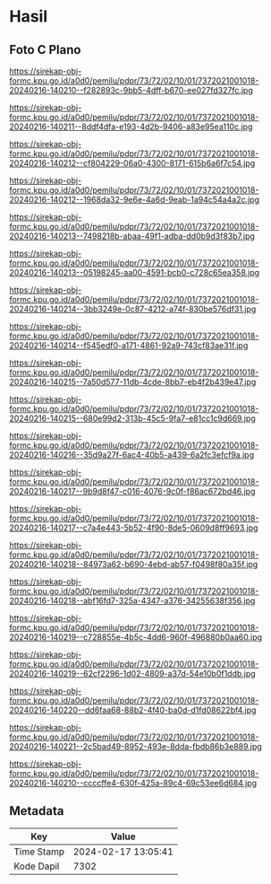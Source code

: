 # Hasil

## Foto C Plano

https://sirekap-obj-formc.kpu.go.id/a0d0/pemilu/pdpr/73/72/02/10/01/7372021001018-20240216-140210--f282893c-9bb5-4dff-b670-ee027fd327fc.jpg

https://sirekap-obj-formc.kpu.go.id/a0d0/pemilu/pdpr/73/72/02/10/01/7372021001018-20240216-140211--8ddf4dfa-e193-4d2b-9406-a83e95ea110c.jpg

https://sirekap-obj-formc.kpu.go.id/a0d0/pemilu/pdpr/73/72/02/10/01/7372021001018-20240216-140212--cf804229-06a0-4300-8171-615b6a6f7c54.jpg

https://sirekap-obj-formc.kpu.go.id/a0d0/pemilu/pdpr/73/72/02/10/01/7372021001018-20240216-140212--1968da32-9e6e-4a6d-9eab-1a94c54a4a2c.jpg

https://sirekap-obj-formc.kpu.go.id/a0d0/pemilu/pdpr/73/72/02/10/01/7372021001018-20240216-140213--7498218b-abaa-49f1-adba-dd0b9d3f83b7.jpg

https://sirekap-obj-formc.kpu.go.id/a0d0/pemilu/pdpr/73/72/02/10/01/7372021001018-20240216-140213--05198245-aa00-4591-bcb0-c728c65ea358.jpg

https://sirekap-obj-formc.kpu.go.id/a0d0/pemilu/pdpr/73/72/02/10/01/7372021001018-20240216-140214--3bb3249e-0c87-4212-a74f-830be576df31.jpg

https://sirekap-obj-formc.kpu.go.id/a0d0/pemilu/pdpr/73/72/02/10/01/7372021001018-20240216-140214--f545edf0-a171-4861-92a9-743cf83ae31f.jpg

https://sirekap-obj-formc.kpu.go.id/a0d0/pemilu/pdpr/73/72/02/10/01/7372021001018-20240216-140215--7a50d577-11db-4cde-8bb7-eb4f2b439e47.jpg

https://sirekap-obj-formc.kpu.go.id/a0d0/pemilu/pdpr/73/72/02/10/01/7372021001018-20240216-140215--680e99d2-313b-45c5-9fa7-e81cc1c9d669.jpg

https://sirekap-obj-formc.kpu.go.id/a0d0/pemilu/pdpr/73/72/02/10/01/7372021001018-20240216-140216--35d9a27f-6ac4-40b5-a439-6a2fc3efcf9a.jpg

https://sirekap-obj-formc.kpu.go.id/a0d0/pemilu/pdpr/73/72/02/10/01/7372021001018-20240216-140217--9b9d8f47-c016-4076-9c0f-f86ac672bd46.jpg

https://sirekap-obj-formc.kpu.go.id/a0d0/pemilu/pdpr/73/72/02/10/01/7372021001018-20240216-140217--c7a4e443-5b52-4f90-8de5-0609d8ff9693.jpg

https://sirekap-obj-formc.kpu.go.id/a0d0/pemilu/pdpr/73/72/02/10/01/7372021001018-20240216-140218--84973a62-b690-4ebd-ab57-f0498f80a35f.jpg

https://sirekap-obj-formc.kpu.go.id/a0d0/pemilu/pdpr/73/72/02/10/01/7372021001018-20240216-140218--abf16fd7-325a-4347-a376-34255638f356.jpg

https://sirekap-obj-formc.kpu.go.id/a0d0/pemilu/pdpr/73/72/02/10/01/7372021001018-20240216-140219--c728855e-4b5c-4dd6-960f-496880b0aa60.jpg

https://sirekap-obj-formc.kpu.go.id/a0d0/pemilu/pdpr/73/72/02/10/01/7372021001018-20240216-140219--62cf2296-1d02-4809-a37d-54e10b0f1ddb.jpg

https://sirekap-obj-formc.kpu.go.id/a0d0/pemilu/pdpr/73/72/02/10/01/7372021001018-20240216-140220--dd6faa68-88b2-4f40-ba0d-d1fd08622bf4.jpg

https://sirekap-obj-formc.kpu.go.id/a0d0/pemilu/pdpr/73/72/02/10/01/7372021001018-20240216-140221--2c5bad49-8952-493e-8dda-fbdb86b3e889.jpg

https://sirekap-obj-formc.kpu.go.id/a0d0/pemilu/pdpr/73/72/02/10/01/7372021001018-20240216-140210--ccccffe4-630f-425a-89c4-69c53ee6d684.jpg


## Metadata

| Key        | Value               |
| ---------- | ------------------- |
| Time Stamp | 2024-02-17 13:05:41 |
| Kode Dapil | 7302                |



